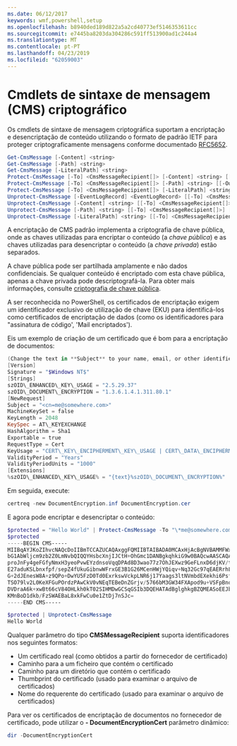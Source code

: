 ```yaml
---
ms.date: 06/12/2017
keywords: wmf,powershell,setup
ms.openlocfilehash: b8940ded189d822a5a2cd40773ef5146353611cc
ms.sourcegitcommit: e7445ba8203da304286c591ff513900ad1c244a4
ms.translationtype: MT
ms.contentlocale: pt-PT
ms.lasthandoff: 04/23/2019
ms.locfileid: "62059003"
---
```

# <a name="cryptographic-message-syntax-cms-cmdlets"></a>Cmdlets de sintaxe de mensagem (CMS) criptográfico

Os cmdlets de sintaxe de mensagem criptográfica suportam a encriptação e desencriptação de conteúdo utilizando o formato de padrão IETF para proteger criptograficamente mensagens conforme documentado [RFC5652](https://tools.ietf.org/html/rfc5652).

```powershell
Get-CmsMessage [-Content] <string>
Get-CmsMessage [-Path] <string>
Get-CmsMessage [-LiteralPath] <string>
Protect-CmsMessage [-To] <CmsMessageRecipient[]> [-Content] <string> [[-OutFile] <string>]
Protect-CmsMessage [-To] <CmsMessageRecipient[]> [-Path] <string> [[-OutFile] <string>]
Protect-CmsMessage [-To] <CmsMessageRecipient[]> [-LiteralPath] <string> [[-OutFile] <string>]
Unprotect-CmsMessage [-EventLogRecord] <EventLogRecord> [[-To] <CmsMessageRecipient[]>] [-IncludeContext]
Unprotect-CmsMessage [-Content] <string> [[-To] <CmsMessageRecipient[]>] [-IncludeContext]
Unprotect-CmsMessage [-Path] <string> [[-To] <CmsMessageRecipient[]>] [-IncludeContext]
Unprotect-CmsMessage [-LiteralPath] <string> [[-To] <CmsMessageRecipient[]>] [-IncludeContext]
```

A encriptação de CMS padrão implementa a criptografia de chave pública, onde as chaves utilizadas para encriptar o conteúdo (a *chave pública*) e as chaves utilizadas para desencriptar o conteúdo (a *chave privada*) estão separados.

A chave pública pode ser partilhada amplamente e não dados confidenciais. Se qualquer conteúdo é encriptado com esta chave pública, apenas a chave privada pode descriptografá-la. Para obter mais informações, consulte [criptografia de chave pública](https://en.wikipedia.org/wiki/Public-key_cryptography).

A ser reconhecida no PowerShell, os certificados de encriptação exigem um identificador exclusivo de utilização de chave (EKU) para identificá-los como certificados de encriptação de dados (como os identificadores para "assinatura de código', 'Mail encriptados').

Eis um exemplo de criação de um certificado que é bom para a encriptação de documentos:

```powershell
(Change the text in **Subject** to your name, email, or other identifier), and put in a file (i.e.: DocumentEncryption.inf):
[Version]
Signature = "$Windows NT$"
[Strings]
szOID\_ENHANCED\_KEY\_USAGE = "2.5.29.37"
szOID\_DOCUMENT\_ENCRYPTION = "1.3.6.1.4.1.311.80.1"
[NewRequest]
Subject = "<cn=me@somewhere.com>"
MachineKeySet = false
KeyLength = 2048
KeySpec = AT\_KEYEXCHANGE
HashAlgorithm = Sha1
Exportable = true
RequestType = Cert
KeyUsage = "CERT\_KEY\_ENCIPHERMENT\_KEY\_USAGE | CERT\_DATA\_ENCIPHERMENT\_KEY\_USAGE"
ValidityPeriod = "Years"
ValidityPeriodUnits = "1000"
[Extensions]
%szOID\_ENHANCED\_KEY\_USAGE% = "{text}%szOID\_DOCUMENT\_ENCRYPTION%"
```

Em seguida, execute:
```powershell
certreq -new DocumentEncryption.inf DocumentEncryption.cer
```

E agora pode encriptar e desencriptar o conteúdo:

```powershell
$protected = "Hello World" | Protect-CmsMessage -To "\*me@somewhere.com\*[](mailto:*leeholm@microsoft.com*)"
$protected
-----BEGIN CMS-----
MIIBqAYJKoZIhvcNAQcDoIIBmTCCAZUCAQAxggFQMIIBTAIBADA0MCAxHjAcBgNVBAMMFWxlZWhv
bG1AbWljcm9zb2Z0LmNvbQIQQYHsbcXnjIJCtH+OhGmc1DANBgkqhkiG9w0BAQcwAASCAQAnkFHM
proJnFy4geFGfyNmxH3yeoPvwEYzdnsoVqqDPAd8D3wao77z7OhJEXwz9GeFLnxD6djKV/tF4PxR
E27aduKSLbnxfpf/sepZ4fUkuGibnwWFrxGE3B1G26MCenHWjYQiqv+Nq32Gc97qEAERrhLv6S4R
G+2dJEnesW8A+z9QPo+DwYU5FzD0Td0ExrkswVckpLNR6j17Yaags3ltNVmbdEXekhi6Psf2MLMP
TSO79lv2L0KeXFGuPOrdzPAwCkV0vNEqTEBeDnZGrjv/5766bM3GW34FXApod9u+VSFpBnqVOCBA
DVDraA6k+xwBt66cV84OHLkh0kT02SIHMDwGCSqGSIb3DQEHATAdBglghkgBZQMEASoEEJbJaiRl
KMnBoD1dkb/FzSWAEBaL8xkFwCu0e1ZtDj7nSJc=
-----END CMS-----

$protected | Unprotect-CmsMessage
Hello World
```

Qualquer parâmetro do tipo **CMSMessageRecipient** suporta identificadores nos seguintes formatos:
- Um certificado real (como obtidos a partir do fornecedor de certificado)
- Caminho para a um ficheiro que contém o certificado
- Caminho para um diretório que contém o certificado
- Thumbprint do certificado (usado para examinar o arquivo de certificados)
- Nome do requerente do certificado (usado para examinar o arquivo de certificados)

Para ver os certificados de encriptação de documentos no fornecedor de certificado, pode utilizar o **- DocumentEncryptionCert** parâmetro dinâmico:

```powershell
dir -DocumentEncryptionCert
```
